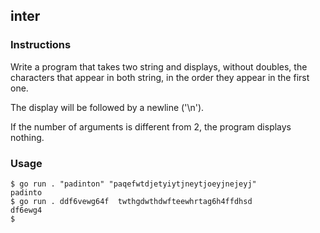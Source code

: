 ## inter
### Instructions
Write a program that takes two string and displays, without doubles, the characters that appear in both string, in the order they appear in the first one.

The display will be followed by a newline ('\n').

If the number of arguments is different from 2, the program displays nothing.

### Usage
```
$ go run . "padinton" "paqefwtdjetyiytjneytjoeyjnejeyj"
padinto
$ go run . ddf6vewg64f  twthgdwthdwfteewhrtag6h4ffdhsd
df6ewg4
$
```
